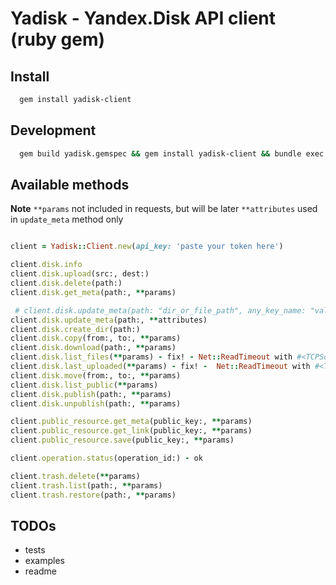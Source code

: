 # Yadisk - Yandex.Disk API client (ruby gem)

## Install

```sh
  gem install yadisk-client
```

## Development

```sh
  gem build yadisk.gemspec && gem install yadisk-client && bundle exec rake console
```

## Available methods

**Note**
`**params` not included in requests, but will be later
`**attributes` used in `update_meta` method only

```ruby

client = Yadisk::Client.new(api_key: 'paste your token here')

client.disk.info
client.disk.upload(src:, dest:)
client.disk.delete(path:)
client.disk.get_meta(path:, **params)

 # client.disk.update_meta(path: "dir_or_file_path", any_key_name: "value", other_key_name: "any_value")
client.disk.update_meta(path:, **attributes)
client.disk.create_dir(path:)
client.disk.copy(from:, to:, **params)
client.disk.download(path:, **params)
client.disk.list_files(**params) - fix! - Net::ReadTimeout with #<TCPSocket:(closed)
client.disk.last_uploaded(**params) - fix! -  Net::ReadTimeout with #<TCPSocket:(closed)
client.disk.move(from:, to:, **params)
client.disk.list_public(**params)
client.disk.publish(path:, **params)
client.disk.unpublish(path:, **params)

client.public_resource.get_meta(public_key:, **params)
client.public_resource.get_link(public_key:, **params)
client.public_resource.save(public_key:, **params)

client.operation.status(operation_id:) - ok

client.trash.delete(**params)
client.trash.list(path:, **params)
client.trash.restore(path:, **params)
```

## TODOs

- tests
- examples
- readme
